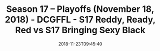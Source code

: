 ---
title: Season 17 – Playoffs (November 18, 2018) - DCGFFL - S17 Reddy, Ready, Red vs
  S17 Bringing Sexy Black
teams-score:
- team: _teams/s17-red.md
  score:
- team: _teams/s17-black.md
  score: 6
mvp: E. Green (Red), JJ Johnson (Black)
game-ball: M. Malysa (Red), A. Pratt (Black)
season: 17
week: 9
date: '2018-11-23T09:45:40'
pageid: season-17-playoffs-november-18-2018-6704-vs-6688
---